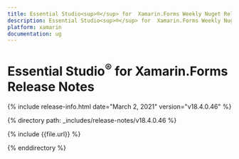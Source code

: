 ```yaml
---
title: Essential Studio<sup>®</sup> for  Xamarin.Forms Weekly Nuget Release Release Notes  
description: Essential Studio<sup>®</sup> for  Xamarin.Forms Weekly Nuget Release Release Notes  
platform: xamarin
documentation: ug
---
```


# Essential Studio<sup>®</sup> for  Xamarin.Forms  Release Notes  

{% include release-info.html date="March 2, 2021"  version="v18.4.0.46" %} 


{% directory path: _includes/release-notes/v18.4.0.46 %}

{% include {{file.url}} %}

{% enddirectory %}